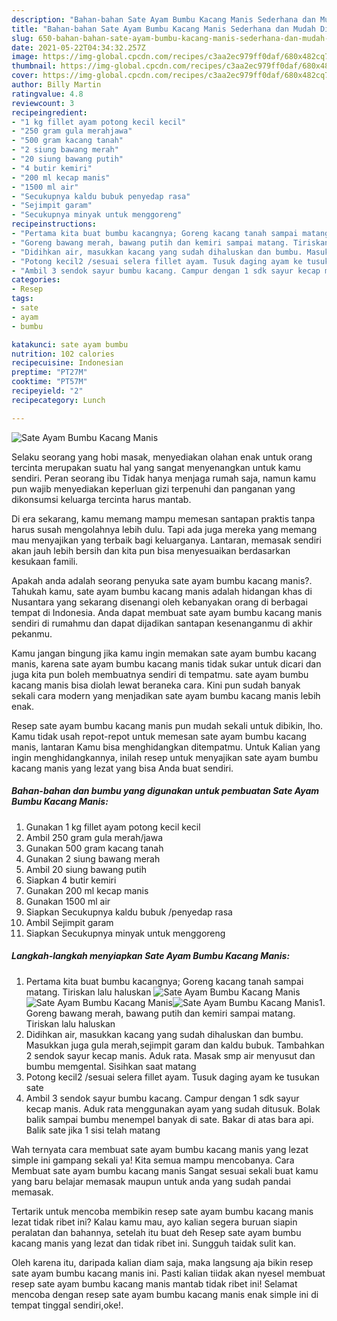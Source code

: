 ```yaml
---
description: "Bahan-bahan Sate Ayam Bumbu Kacang Manis Sederhana dan Mudah Dibuat"
title: "Bahan-bahan Sate Ayam Bumbu Kacang Manis Sederhana dan Mudah Dibuat"
slug: 650-bahan-bahan-sate-ayam-bumbu-kacang-manis-sederhana-dan-mudah-dibuat
date: 2021-05-22T04:34:32.257Z
image: https://img-global.cpcdn.com/recipes/c3aa2ec979ff0daf/680x482cq70/sate-ayam-bumbu-kacang-manis-foto-resep-utama.jpg
thumbnail: https://img-global.cpcdn.com/recipes/c3aa2ec979ff0daf/680x482cq70/sate-ayam-bumbu-kacang-manis-foto-resep-utama.jpg
cover: https://img-global.cpcdn.com/recipes/c3aa2ec979ff0daf/680x482cq70/sate-ayam-bumbu-kacang-manis-foto-resep-utama.jpg
author: Billy Martin
ratingvalue: 4.8
reviewcount: 3
recipeingredient:
- "1 kg fillet ayam potong kecil kecil"
- "250 gram gula merahjawa"
- "500 gram kacang tanah"
- "2 siung bawang merah"
- "20 siung bawang putih"
- "4 butir kemiri"
- "200 ml kecap manis"
- "1500 ml air"
- "Secukupnya kaldu bubuk penyedap rasa"
- "Sejimpit garam"
- "Secukupnya minyak untuk menggoreng"
recipeinstructions:
- "Pertama kita buat bumbu kacangnya; Goreng kacang tanah sampai matang. Tiriskan lalu haluskan"
- "Goreng bawang merah, bawang putih dan kemiri sampai matang. Tiriskan lalu haluskan"
- "Didihkan air, masukkan kacang yang sudah dihaluskan dan bumbu. Masukkan juga gula merah,sejimpit garam dan kaldu bubuk. Tambahkan 2 sendok sayur kecap manis. Aduk rata. Masak smp air menyusut dan bumbu memgental. Sisihkan saat matang"
- "Potong kecil2 /sesuai selera fillet ayam. Tusuk daging ayam ke tusukan sate"
- "Ambil 3 sendok sayur bumbu kacang. Campur dengan 1 sdk sayur kecap manis. Aduk rata menggunakan ayam yang sudah ditusuk. Bolak balik sampai bumbu menempel banyak di sate. Bakar di atas bara api. Balik sate jika 1 sisi telah matang"
categories:
- Resep
tags:
- sate
- ayam
- bumbu

katakunci: sate ayam bumbu 
nutrition: 102 calories
recipecuisine: Indonesian
preptime: "PT27M"
cooktime: "PT57M"
recipeyield: "2"
recipecategory: Lunch

---
```



![Sate Ayam Bumbu Kacang Manis](https://img-global.cpcdn.com/recipes/c3aa2ec979ff0daf/680x482cq70/sate-ayam-bumbu-kacang-manis-foto-resep-utama.jpg)

Selaku seorang yang hobi masak, menyediakan olahan enak untuk orang tercinta merupakan suatu hal yang sangat menyenangkan untuk kamu sendiri. Peran seorang ibu Tidak hanya menjaga rumah saja, namun kamu pun wajib menyediakan keperluan gizi terpenuhi dan panganan yang dikonsumsi keluarga tercinta harus mantab.

Di era  sekarang, kamu memang mampu memesan santapan praktis tanpa harus susah mengolahnya lebih dulu. Tapi ada juga mereka yang memang mau menyajikan yang terbaik bagi keluarganya. Lantaran, memasak sendiri akan jauh lebih bersih dan kita pun bisa menyesuaikan berdasarkan kesukaan famili. 



Apakah anda adalah seorang penyuka sate ayam bumbu kacang manis?. Tahukah kamu, sate ayam bumbu kacang manis adalah hidangan khas di Nusantara yang sekarang disenangi oleh kebanyakan orang di berbagai tempat di Indonesia. Anda dapat membuat sate ayam bumbu kacang manis sendiri di rumahmu dan dapat dijadikan santapan kesenanganmu di akhir pekanmu.

Kamu jangan bingung jika kamu ingin memakan sate ayam bumbu kacang manis, karena sate ayam bumbu kacang manis tidak sukar untuk dicari dan juga kita pun boleh membuatnya sendiri di tempatmu. sate ayam bumbu kacang manis bisa diolah lewat beraneka cara. Kini pun sudah banyak sekali cara modern yang menjadikan sate ayam bumbu kacang manis lebih enak.

Resep sate ayam bumbu kacang manis pun mudah sekali untuk dibikin, lho. Kamu tidak usah repot-repot untuk memesan sate ayam bumbu kacang manis, lantaran Kamu bisa menghidangkan ditempatmu. Untuk Kalian yang ingin menghidangkannya, inilah resep untuk menyajikan sate ayam bumbu kacang manis yang lezat yang bisa Anda buat sendiri.

<!--inarticleads1-->

##### Bahan-bahan dan bumbu yang digunakan untuk pembuatan Sate Ayam Bumbu Kacang Manis:

1. Gunakan 1 kg fillet ayam potong kecil kecil
1. Ambil 250 gram gula merah/jawa
1. Gunakan 500 gram kacang tanah
1. Gunakan 2 siung bawang merah
1. Ambil 20 siung bawang putih
1. Siapkan 4 butir kemiri
1. Gunakan 200 ml kecap manis
1. Gunakan 1500 ml air
1. Siapkan Secukupnya kaldu bubuk /penyedap rasa
1. Ambil Sejimpit garam
1. Siapkan Secukupnya minyak untuk menggoreng




<!--inarticleads2-->

##### Langkah-langkah menyiapkan Sate Ayam Bumbu Kacang Manis:

1. Pertama kita buat bumbu kacangnya; Goreng kacang tanah sampai matang. Tiriskan lalu haluskan
<img src="https://img-global.cpcdn.com/steps/c7ac4a9ff10648f7/160x128cq70/sate-ayam-bumbu-kacang-manis-langkah-memasak-1-foto.jpg" alt="Sate Ayam Bumbu Kacang Manis"><img src="https://img-global.cpcdn.com/steps/1c1811a1b481e152/160x128cq70/sate-ayam-bumbu-kacang-manis-langkah-memasak-1-foto.jpg" alt="Sate Ayam Bumbu Kacang Manis"><img src="https://img-global.cpcdn.com/steps/136a74a078fdb13f/160x128cq70/sate-ayam-bumbu-kacang-manis-langkah-memasak-1-foto.jpg" alt="Sate Ayam Bumbu Kacang Manis">1. Goreng bawang merah, bawang putih dan kemiri sampai matang. Tiriskan lalu haluskan
1. Didihkan air, masukkan kacang yang sudah dihaluskan dan bumbu. Masukkan juga gula merah,sejimpit garam dan kaldu bubuk. Tambahkan 2 sendok sayur kecap manis. Aduk rata. Masak smp air menyusut dan bumbu memgental. Sisihkan saat matang
1. Potong kecil2 /sesuai selera fillet ayam. Tusuk daging ayam ke tusukan sate
1. Ambil 3 sendok sayur bumbu kacang. Campur dengan 1 sdk sayur kecap manis. Aduk rata menggunakan ayam yang sudah ditusuk. Bolak balik sampai bumbu menempel banyak di sate. Bakar di atas bara api. Balik sate jika 1 sisi telah matang




Wah ternyata cara membuat sate ayam bumbu kacang manis yang lezat simple ini gampang sekali ya! Kita semua mampu mencobanya. Cara Membuat sate ayam bumbu kacang manis Sangat sesuai sekali buat kamu yang baru belajar memasak maupun untuk anda yang sudah pandai memasak.

Tertarik untuk mencoba membikin resep sate ayam bumbu kacang manis lezat tidak ribet ini? Kalau kamu mau, ayo kalian segera buruan siapin peralatan dan bahannya, setelah itu buat deh Resep sate ayam bumbu kacang manis yang lezat dan tidak ribet ini. Sungguh taidak sulit kan. 

Oleh karena itu, daripada kalian diam saja, maka langsung aja bikin resep sate ayam bumbu kacang manis ini. Pasti kalian tiidak akan nyesel membuat resep sate ayam bumbu kacang manis mantab tidak ribet ini! Selamat mencoba dengan resep sate ayam bumbu kacang manis enak simple ini di tempat tinggal sendiri,oke!.

